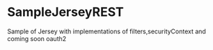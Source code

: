 # SampleJerseyREST

Sample of Jersey with implementations of filters,securityContext and coming soon oauth2 

